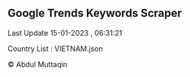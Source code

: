 

## Google Trends Keywords Scraper 
 
Last Update 15-01-2023 , 06:31:21

Country List :
VIETNAM.json



© Abdul Muttaqin 

